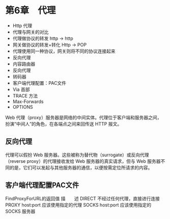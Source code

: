# 第6章　代理

- Http 代理
- 代理与网关的对比
- 代理做协议的转发 http -> http
- 网关做协议的转发+转化 Http -> POP
- 代理使用同一种协议，网关则将不同的协议连接起来
- 反向代理
- 内容路由器
- 反向代理
- 转码器
- 客户端代理配置：PAC文件
- Via 首部
- TRACE 方法
- Max-Forwards
- OPTIONS

Web 代理（proxy）服务器是网络的中间实体。代理位于客户端和服务器之间，扮演“中间人”的角色，在各端点之间来回传送 HTTP 报文。

## 反向代理

代理可以假扮 Web 服务器。这些被称为替代物（surrogate）或反向代理（reverse proxy）的代理接收发给 Web 服务器的真实请求，但与 Web 服务器不同的是，它们可以发起与其他服务器的通信，以便按需定位所请求的内容。

## 客户端代理配置PAC文件

FindProxyForURL的返回值	描　　述
DIRECT	不经过任何代理，直接进行连接
PROXY host:port	应该使用指定的代理
SOCKS host:port	应该使用指定的 SOCKS 服务器